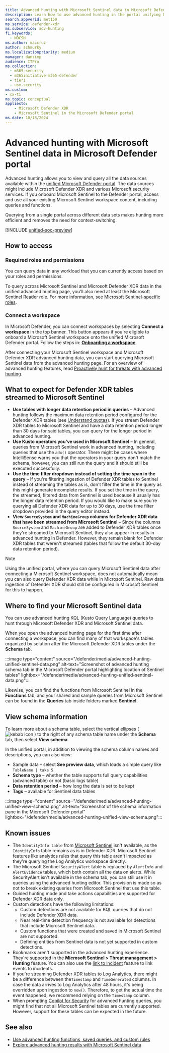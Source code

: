 ```yaml
---
title: Advanced hunting with Microsoft Sentinel data in Microsoft Defender
description: Learn how to use advanced hunting in the portal unifying Defender XDR and Sentinel data
search.appverid: met150
ms.service: defender-xdr
ms.subservice: adv-hunting
f1.keywords: 
  - NOCSH
ms.author: maccruz
author: schmurky
ms.localizationpriority: medium
manager: dansimp
audience: ITPro
ms.collection: 
  - m365-security
  - m365initiative-m365-defender
  - tier1
  - usx-security
ms.custom:
- cx-ti
ms.topic: conceptual
appliesto:
    - Microsoft Defender XDR
    - Microsoft Sentinel in the Microsoft Defender portal
ms.date: 10/18/2024
---
```


# Advanced hunting with Microsoft Sentinel data in Microsoft Defender portal

Advanced hunting allows you to view and query all the data sources available within the [unified Microsoft Defender portal](/defender-xdr/microsoft-365-defender-portal). The data sources might include Microsoft Defender XDR and various Microsoft security services. If you onboard Microsoft Sentinel to the Defender portal, access and use all your existing Microsoft Sentinel workspace content, including queries and functions.

Querying from a single portal across different data sets makes hunting more efficient and removes the need for context-switching.

[!INCLUDE [unified-soc-preview](../includes/unified-soc-preview.md)]

## How to access

### Required roles and permissions

You can query data in any workload that you can currently access based on your roles and permissions.

To query across Microsoft Sentinel and Microsoft Defender XDR data in the unified advanced hunting page, you'll also need at least the Microsoft Sentinel Reader role. For more information, see [Microsoft Sentinel-specific roles](/azure/sentinel/roles#microsoft-sentinel-specific-roles).

### Connect a workspace

In Microsoft Defender, you can connect workspaces by selecting **Connect a workspace** in the top banner. This button appears if you're eligible to onboard a Microsoft Sentinel workspace onto the unified Microsoft Defender portal. Follow the steps in: **[Onboarding a workspace](https://aka.ms/onboard-microsoft-sentinel)**. 

After connecting your Microsoft Sentinel workspace and Microsoft Defender XDR advanced hunting data, you can start querying Microsoft Sentinel data from the advanced hunting page. For an overview of advanced hunting features, read [Proactively hunt for threats with advanced hunting](advanced-hunting-overview.md).

## What to expect for Defender XDR tables streamed to Microsoft Sentinel
- **Use tables with longer data retention period in queries** – Advanced hunting follows the maximum data retention period configured for the Defender XDR tables (see [Understand quotas](advanced-hunting-limits.md#understand-advanced-hunting-quotas-and-usage-parameters)). If you stream Defender XDR tables to Microsoft Sentinel and have a data retention period longer than 30 days for said tables, you can query for the longer period in advanced hunting.
- **Use Kusto operators you've used in Microsoft Sentinel** – In general, queries from Microsoft Sentinel work in advanced hunting,  including queries that use the `adx()` operator. There might be cases where IntelliSense warns you that the operators in your query don't match the schema, however, you can still run the query and it should still be executed successfully.
- **Use the time filter dropdown instead of setting the time span in the query** – If you're filtering ingestion of Defender XDR tables to Sentinel instead of streaming the tables as is, don't filter the time in the query as this might generate incomplete results. If you set the time in the query, the streamed, filtered data from Sentinel is used because it usually has the longer data retention period. If you would like to make sure you're querying all Defender XDR data for up to 30 days, use the time filter dropdown provided in the query editor instead. 
- **View `SourceSystem` and `MachineGroup` columns for Defender XDR data that have been streamed from Microsoft Sentinel** – Since the columns `SourceSystem` and `MachineGroup` are added to Defender XDR tables once they're streamed to Microsoft Sentinel, they also appear in results in advanced hunting in Defender. However, they remain blank for Defender XDR tables that weren't streamed (tables that follow the default 30-day data retention period).

> [!NOTE]
> Using the unified portal, where you can query Microsoft Sentinel data after connecting a Microsoft Sentinel workspace, does not automatically mean you can also query Defender XDR data while in Microsoft Sentinel. Raw data ingestion of Defender XDR should still be configured in Microsoft Sentinel for this to happen.

## Where to find your Microsoft Sentinel data
You can use advanced hunting KQL (Kusto Query Language) queries to hunt through Microsoft Defender XDR and Microsoft Sentinel data.

When you open the advanced hunting page for the first time after connecting a workspace, you can find many of that workspace's tables  organized by solution after the Microsoft Defender XDR tables under the **Schema** tab.


:::image type="content" source="/defender/media/advanced-hunting-unified-sentinel-data.png" alt-text="Screenshot of advanced hunting schema tab in the Microsoft Defender portal highlighting location of Sentinel tables" lightbox="/defender/media/advanced-hunting-unified-sentinel-data.png":::


Likewise, you can find the functions from Microsoft Sentinel in the **Functions** tab, and your shared and sample queries from Microsoft Sentinel can be found in the **Queries** tab inside folders marked **Sentinel**.

## View schema information
To learn more about a schema table, select the vertical ellipses ( ![kebab icon](/defender/media/ah-kebab.png) ) to the right of any schema table name under the **Schema** tab, then select **View schema**.

In the unified portal, in addition to viewing the schema column names and descriptions, you can also view:

- Sample data – select **See preview data**, which loads a simple query like `TableName | take 5`
- **Schema type** – whether the table supports full query capabilities (advanced table) or not (basic logs table)
- **Data retention period** – how long the data is set to be kept
- **Tags** – available for Sentinel data tables

:::image type="content" source="/defender/media/advanced-hunting-unified-view-schema.png" alt-text="Screenshot of the schema information pane in the Microsoft Defender portal" lightbox="/defender/media/advanced-hunting-unified-view-schema.png":::

## Known issues

- The `IdentityInfo table` from [Microsoft Sentinel](/azure/sentinel/ueba-reference#identityinfo-table) isn't available, as the `IdentityInfo` table remains as is in Defender XDR. Microsoft Sentinel features like analytics rules that query this table aren't impacted as they're querying the Log Analytics workspace directly.
- The Microsoft Sentinel `SecurityAlert` table is replaced by `AlertInfo` and `AlertEvidence` tables, which both contain all the data on alerts. While SecurityAlert isn't available in the schema tab, you can still use it in queries using the advanced hunting editor. This provision is made so as not to break existing queries from Microsoft Sentinel that use this table. 
- Guided hunting mode and take actions capabilities are supported for Defender XDR data only.
- Custom detections have the following limitations:
    - Custom detections are not available for KQL queries that do not include Defender XDR data.
    - Near real-time detection frequency is not available for detections that include Microsoft Sentinel data. 
    - Custom functions that were created and saved in Microsoft Sentinel are not supported.
    - Defining entities from Sentinel data is not yet supported in custom detections.
- Bookmarks aren't supported in the advanced hunting experience. They're supported in the **Microsoft Sentinel > Threat management > Hunting** feature. You can also use the [link to incident](advanced-hunting-defender-results.md#link-results-to-new-or-existing-incidents) feature to link events to incidents. 
- If you're streaming Defender XDR tables to Log Analytics, there might be a difference between the`Timestamp` and `TimeGenerated` columns. In case the data arrives to Log Analytics after 48 hours, it's being overridden upon ingestion to `now()`. Therefore, to get the actual time the event happened, we recommend relying on the `Timestamp` column.
- When prompting [Copilot for Security](advanced-hunting-security-copilot.md) for advanced hunting queries, you might find that not all Microsoft Sentinel tables are currently supported. However, support for these tables can be expected in the future.


## See also

- [Use advanced hunting functions, saved queries, and custom rules](advanced-hunting-defender-use-custom-rules.md)
- [Explore advanced hunting results with Microsoft Sentinel data](advanced-hunting-defender-results.md)
